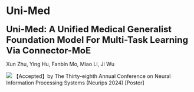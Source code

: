 # Uni-Med

<font size='5'>**Uni-Med: A Unified Medical Generalist Foundation Model For Multi-Task Learning Via Connector-MoE**</font>

Xun Zhu, Ying Hu, Fanbin Mo, Miao Li, Ji Wu

<a href='https://arxiv.org/abs/2409.17508'><img src='https://img.shields.io/badge/Paper-Arxiv-red'></a> 【Accepted】by The Thirty-eighth Annual Conference on Neural Information Processing Systems (Neurips 2024) [Poster]


